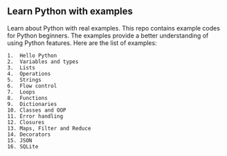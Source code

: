 ## Learn Python with examples

Learn about Python with real examples. This repo contains example codes for Python beginners. 
The examples provide a better understanding of using Python features. 
Here are the list of examples:

    1.  Hello Python
    2.  Variables and types
    3.  Lists
    4.  Operations
    5.  Strings
    6.  Flow control
    7.  Loops
    8.  Functions
    9.  Dictionaries
    10. Classes and OOP
    11. Error handling
    12. Closures
    13. Maps, Filter and Reduce
    14. Decorators
    15. JSON
    16. SQLite


